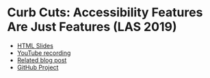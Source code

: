 # Curb Cuts: Accessibility Features Are Just Features (LAS 2019)

- [HTML Slides](slides)
- [YouTube recording](https://www.youtube.com/watch?v=YQBuFm4gx7s&rel=0)
- [Related blog post](https://blog.elementary.io/accessibility-features-are-just-features/)
- [GitHub Project](https://github.com/orgs/elementary/projects/35)
